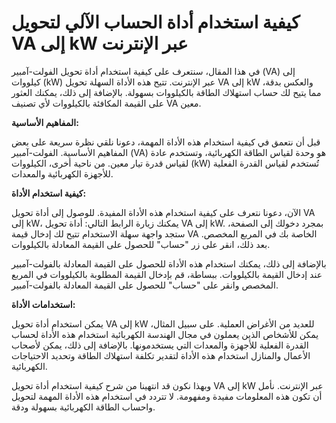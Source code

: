 كيفية استخدام أداة الحساب الآلي لتحويل VA إلى kW عبر الإنترنت
=============================================================

في هذا المقال، سنتعرف على كيفية استخدام أداة تحويل الفولت-آمبير (VA) إلى كيلووات (kW) عبر الإنترنت. تتيح هذه الأداة السهلة تحويل VA إلى kW والعكس بدقة، مما يتيح لك حساب استهلاك الطاقة بالكيلووات بسهولة. بالإضافة إلى ذلك، يمكنك العثور على القيمة المكافئة بالكيلووات لأي تصنيف VA معين.

**المفاهيم الأساسية:**

قبل أن نتعمق في كيفية استخدام هذه الأداة المهمة، دعونا نلقي نظرة سريعة على بعض المفاهيم الأساسية. الفولت-آمبير (VA) هو وحدة لقياس الطاقة الكهربائية، وتستخدم عادة لقياس قدرة تيار معين. من ناحية أخرى، الكيلووات (kW) تُستخدم لقياس القدرة الفعلية للأجهزة الكهربائية والمعدات.

**كيفية استخدام الأداة:**

الآن، دعونا نتعرف على كيفية استخدام هذه الأداة المفيدة. للوصول إلى أداة تحويل VA إلى kW، يمكنك زيارة الرابط التالي: أداة تحويل VA إلى kW. بمجرد دخولك إلى الصفحة، ستجد واجهة سهلة الاستخدام تتيح لك إدخال قيمة VA الخاصة بك في المربع المخصص. بعد ذلك، انقر على زر "حساب" للحصول على القيمة المعادلة بالكيلووات.

بالإضافة إلى ذلك، يمكنك استخدام هذه الأداة للحصول على القيمة المعادلة بالفولت-آمبير عند إدخال القيمة بالكيلووات. ببساطة، قم بإدخال القيمة المطلوبة بالكيلووات في المربع المخصص وانقر على "حساب" للحصول على القيمة المعادلة بالفولت-آمبير.

**استخدامات الأداة:**

يمكن استخدام أداة تحويل VA إلى kW للعديد من الأغراض العملية. على سبيل المثال، يمكن للأشخاص الذين يعملون في مجال الهندسة الكهربائية استخدام هذه الأداة لحساب القدرة الفعلية للأجهزة والمعدات التي يستخدمونها. بالإضافة إلى ذلك، يمكن لأصحاب الأعمال والمنازل استخدام هذه الأداة لتقدير تكلفة استهلاك الطاقة وتحديد الاحتياجات الكهربائية.

وبهذا نكون قد انتهينا من شرح كيفية استخدام أداة تحويل VA إلى kW عبر الإنترنت. نأمل أن تكون هذه المعلومات مفيدة ومفهومة. لا تتردد في استخدام هذه الأداة المهمة لتحويل واحساب الطاقة الكهربائية بسهولة ودقة.